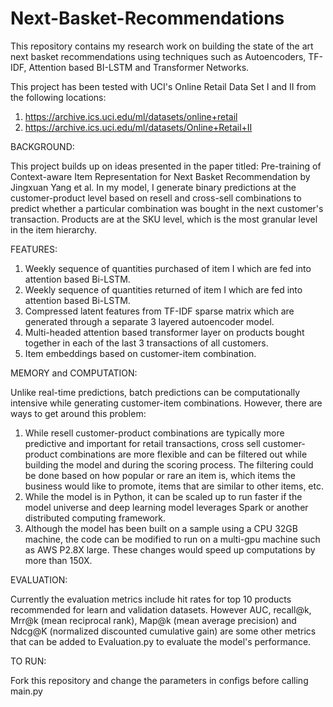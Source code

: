 # Next-Basket-Recommendations
This repository contains my research work on building the state of the art next basket recommendations using techniques such as Autoencoders, TF-IDF, Attention based BI-LSTM and Transformer Networks.

This project has been tested with UCI's Online Retail Data Set I and II from the following locations:

1. https://archive.ics.uci.edu/ml/datasets/online+retail
2. https://archive.ics.uci.edu/ml/datasets/Online+Retail+II

BACKGROUND:

This project builds up on ideas presented in the paper titled: Pre-training of Context-aware Item Representation for Next Basket Recommendation by Jingxuan Yang et al.
In my model, I generate binary predictions at the customer-product level based on resell and cross-sell combinations to predict whether a particular combination was bought in the next customer's transaction. Products are at the SKU level, which is the most granular level in the item hierarchy.

FEATURES:

1. Weekly sequence of quantities purchased of item I which are fed into attention based Bi-LSTM.
2. Weekly sequence of quantities returned of item I which are fed into attention based Bi-LSTM.
3. Compressed latent features from TF-IDF sparse matrix which are generated through a separate 3 layered autoencoder model.
4. Multi-headed attention based transformer layer on products bought together in each of the last 3 transactions of all customers.
5. Item embeddings based on customer-item combination.

MEMORY and COMPUTATION:

Unlike real-time predictions, batch predictions can be computationally intensive while generating customer-item combinations. However, there are ways to get around this problem:
1. While resell customer-product combinations are typically more predictive and important for retail transactions, cross sell customer-product combinations are more flexible and can be filtered out while building the model and during the scoring process. The filtering could be done based on how popular or rare an item is, which items the business would like to promote, items that are similar to other items, etc.
2. While the model is in Python, it can be scaled up to run faster if the model universe and deep learning model leverages Spark or another distributed computing framework.
3. Although the model has been built on a sample using a CPU 32GB machine, the code can be modified to run on a multi-gpu machine such as AWS P2.8X large. 
These changes would speed up computations by more than 150X.

EVALUATION:

Currently the evaluation metrics include hit rates for top 10 products recommended for learn and validation datasets.
However AUC, recall@k, Mrr@k (mean reciprocal rank), Map@k (mean average precision) and Ndcg@K (normalized discounted cumulative gain) are some other metrics that can be added to Evaluation.py to evaluate the model's performance.

TO RUN:

Fork this repository and change the parameters in configs before calling main.py
